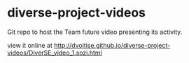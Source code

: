 # diverse-project-videos
Git repo to host the Team future video presenting its activity. 

view it online at http://dvojtise.github.io/diverse-project-videos/DiverSE_video_1.sozi.html
